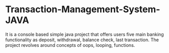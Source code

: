 # Transaction-Management-System-JAVA
It is a console based simple java project that offers users five main banking functionality as deposit, withdrawal, balance check, last transaction. The project revolves around concepts of oops, looping, functions.
